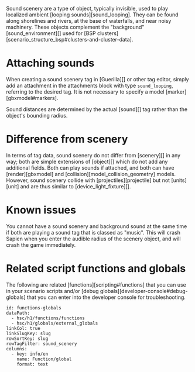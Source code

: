 Sound scenery are a type of object, typically invisible, used to play localized ambient [looping sounds][sound_looping]. They can be found along shorelines and rivers, at the base of waterfalls, and near noisy machinery. These objects complement the "background" [sound_environment][] used for [BSP clusters][scenario_structure_bsp#clusters-and-cluster-data].

# Attaching sounds
When creating a sound scenery tag in [Guerilla][] or other tag editor, simply add an attachment in the attachments block with type `sound_looping`, referring to the desired tag. It is not necessary to specify a model [marker][gbxmodel#markers].

Sound distances are determined by the actual [sound][] tag rather than the object's bounding radius.

# Difference from scenery
In terms of tag data, sound scenery do not differ from [scenery][] in any way; both are simple extensions of [object][] which do not add any additional fields. Both can play sounds if attached, and both can have [render][gbxmodel] and [collision][model_collision_geometry] models. However, sound scenery collide with [projectiles][projectile] but not [units][unit] and are thus similar to [device_light_fixture][].

# Known issues
You cannot have a sound scenery and background sound at the same time if both are playing a sound tag that is classed as "music". This will crash Sapien when you enter the audible radius of the scenery object, and will crash the game immediately.

# Related script functions and globals
The following are related [functions][scripting#functions] that you can use in your scenario scripts and/or [debug globals][developer-console#debug-globals] that you can enter into the developer console for troubleshooting.

```.table
id: functions-globals
dataPath:
  - hsc/h1/functions/functions
  - hsc/h1/globals/external_globals
linkCol: true
linkSlugKey: slug
rowSortKey: slug
rowTagFilter: sound_scenery
columns:
  - key: info/en
    name: Function/global
    format: text
```
